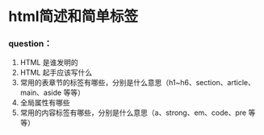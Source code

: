 # html简述和简单标签

### question：
1. HTML 是谁发明的
2. HTML 起手应该写什么
3. 常用的表章节的标签有哪些，分别是什么意思（h1~h6、section、article、main、aside 等等）
4. 全局属性有哪些
5. 常用的内容标签有哪些，分别是什么意思（a、strong、em、code、pre 等等）
